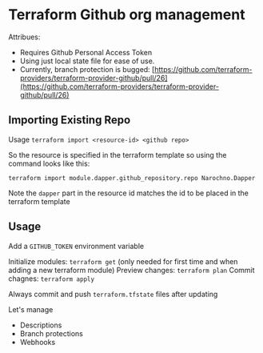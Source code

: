 # Terraform Github org management

Attribues:

- Requires Github Personal Access Token
- Using just local state file for ease of use.
- Currently, branch protection is bugged: [https://github.com/terraform-providers/terraform-provider-github/pull/26](https://github.com/terraform-providers/terraform-provider-github/pull/26)

## Importing Existing Repo

Usage `terraform import <resource-id> <github repo>`

So the resource is specified in the terraform template so using the command looks like this:

`terraform import module.dapper.github_repository.repo Narochno.Dapper`

Note the `dapper` part in the resource id matches the id to be placed in the terraform template

## Usage

Add a `GITHUB_TOKEN` environment variable 

Initialize modules: `terraform get` (only needed for first time and when adding a new terraform module)
Preview changes: `terraform plan`
Commit chagnes: `terraform apply`

Always commit and push `terraform.tfstate` files after updating

Let's manage

- Descriptions
- Branch protections
- Webhooks